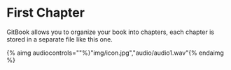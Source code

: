 # First Chapter


GitBook allows you to organize your book into chapters, each chapter is stored in a separate file like this one.

{% aimg audiocontrols=""%}"img/icon.jpg","audio/audio1.wav"{% endaimg %}


